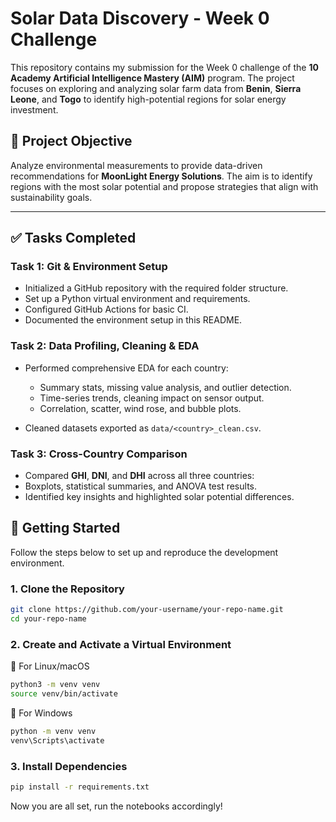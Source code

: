 # Solar Data Discovery - Week 0 Challenge

This repository contains my submission for the Week 0 challenge of the **10 Academy Artificial Intelligence Mastery (AIM)** program. The project focuses on exploring and analyzing solar farm data from **Benin**, **Sierra Leone**, and **Togo** to identify high-potential regions for solar energy investment.

## 🚀 Project Objective

Analyze environmental measurements to provide data-driven recommendations for **MoonLight Energy Solutions**. The aim is to identify regions with the most solar potential and propose strategies that align with sustainability goals.

---

## ✅ Tasks Completed

### Task 1: Git & Environment Setup

* Initialized a GitHub repository with the required folder structure.
* Set up a Python virtual environment and requirements.
* Configured GitHub Actions for basic CI.
* Documented the environment setup in this README.

### Task 2: Data Profiling, Cleaning & EDA

* Performed comprehensive EDA for each country:

  * Summary stats, missing value analysis, and outlier detection.
  * Time-series trends, cleaning impact on sensor output.
  * Correlation, scatter, wind rose, and bubble plots.
* Cleaned datasets exported as `data/<country>_clean.csv`.

### Task 3: Cross-Country Comparison

* Compared **GHI**, **DNI**, and **DHI** across all three countries:
* Boxplots, statistical summaries, and ANOVA test results.
* Identified key insights and highlighted solar potential differences.

## 🚀 Getting Started

Follow the steps below to set up and reproduce the development environment.

### 1. Clone the Repository

```bash
git clone https://github.com/your-username/your-repo-name.git
cd your-repo-name
````

### 2. Create and Activate a Virtual Environment


🔁 For Linux/macOS

```bash
python3 -m venv venv
source venv/bin/activate
```


🔁 For Windows

```bash
python -m venv venv
venv\Scripts\activate
```


### 3. Install Dependencies

```bash
pip install -r requirements.txt
```

Now you are all set, run the notebooks accordingly!